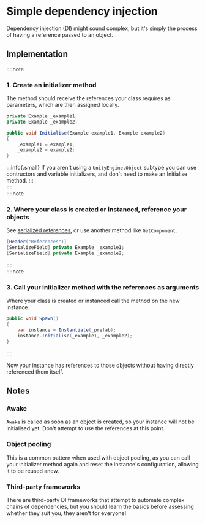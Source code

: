 # Simple dependency injection

Dependency injection (DI) might sound complex, but it's simply the process of having a reference passed to an object.  

## Implementation
::::note   
### 1. Create an initializer method
The method should receive the references your class requires as parameters, which are then assigned locally.

```csharp
private Example _example1;
private Example _example2;

public void Initialise(Example example1, Example example2)
{
    _example1 = example1;
    _example2 = example2;
}
```

:::info{.small}
If you aren't using a `UnityEngine.Object` subtype you can use contructors and variable initializers, and don't need to make an Initialise method.
:::  
::::  
::::note  
### 2. Where your class is created or instanced, reference your objects
See [serialized references](Serialized%20References.md), or use another method like `GetComponent`.
```csharp
[Header("References")]
[SerializeField] private Example _example1;
[SerializeField] private Example _example2;
```
::::  
::::note  
### 3. Call your initializer method with the references as arguments
Where your class is created or instanced call the method on the new instance.
```csharp
public void Spawn()
{
    var instance = Instantiate(_prefab);
    instance.Initialise(_example1, _example2);
}
```
::::  

Now your instance has references to those objects without having directly referenced them itself.

## Notes
### Awake
`Awake` is called as soon as an object is created, so your instance will not be initialised yet. Don't attempt to use the references at this point.
### Object pooling
This is a common pattern when used with object pooling, as you can call your initializer method again and reset the instance's configuration, allowing it to be reused anew.
### Third-party frameworks
There are third-party DI frameworks that attempt to automate complex chains of dependencies, but you should learn the basics before assessing whether they suit you, they aren't for everyone!
